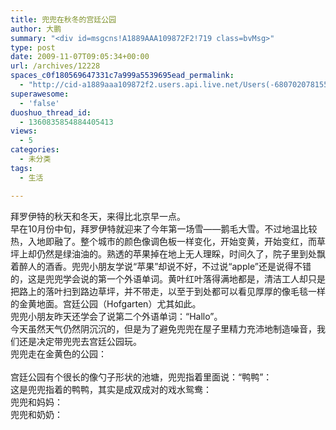 ```yaml
---
title: 兜兜在秋冬的宫廷公园
author: 大鹏
summary: "<div id=msgcns!A1889AAA109872F2!719 class=bvMsg>"
type: post
date: 2009-11-07T09:05:34+00:00
url: /archives/12228
spaces_c0f180569647331c7a999a5539695ead_permalink:
  - "http://cid-a1889aaa109872f2.users.api.live.net/Users(-6807020781556960526)/Blogs('A1889AAA109872F2!102')/Entries('A1889AAA109872F2!719')?authkey=7T08dKQfQ0s%24"
superawesome:
  - 'false'
duoshuo_thread_id:
  - 1360835854884405413
views:
  - 5
categories:
  - 未分类
tags:
  - 生活

---
```

<div id="msgcns!A1889AAA109872F2!719" class="bvMsg">
  <span>拜罗伊特的秋天和冬天，来得比北京早一点。<br />早在10月份中旬，拜罗伊特就迎来了今年第一场雪——鹅毛大雪。不过地温比较热，入地即融了。整个城市的颜色像调色板一样变化，开始变黄，开始变红，而草坪上却仍然是绿油油的。</span><span>熟透的苹果掉在地上无人理睬，时间久了，院子里到处飘着醉人的酒香。</span><span>兜兜小朋友学说“苹果”却说不好，不过说“apple”还是说得不错的，这是兜兜学会说的第一个外语单词。黄叶红叶落得满地都是，清洁工人却只是把路上的落叶扫到路边草坪，并不带走，以至于到处都可以看见厚厚的像毛毯一样的金黄地面。</span><span>宫廷公园（Hofgarten）尤其如此。</span><br /><span>兜兜小朋友昨天还学会了说第二个外语单词：“Hallo”。<br />今天虽然天气仍然阴沉沉的，但是为了避免兜兜在屋子里精力充沛地制造噪音，我们还是决定带兜兜去宫廷公园玩。<br />兜兜走在金黄色的公园：<br /><a href="http://pengzhaoblog.files.wordpress.com/2009/11/r0011818.jpg?w=300" target="_blank" rel="WLPP;url=http://pengzhaoblog.files.wordpress.com/2009/11/r0011818.jpg?w=300"><img src="http://pengzhaoblog.files.wordpress.com/2009/11/r0011818.jpg?w=300" alt="" /></a></span><span><br />宫廷公园有个很长的像勺子形状的池塘，兜兜指着里面说：“鸭鸭”：<br /><a href="http://pengzhaoblog.files.wordpress.com/2009/11/r0011820.jpg?w=300" target="_blank" rel="WLPP;url=http://pengzhaoblog.files.wordpress.com/2009/11/r0011820.jpg?w=300"><img src="http://pengzhaoblog.files.wordpress.com/2009/11/r0011820.jpg?w=300" alt="" /></a><br /></span><span>这是兜兜指着的鸭鸭，其实是成双成对的戏水</span><span>鸳鸯</span><span>：</span><br /><span><span><a href="http://pengzhaoblog.files.wordpress.com/2009/11/r0011823.jpg?w=300" target="_blank" rel="WLPP;url=http://pengzhaoblog.files.wordpress.com/2009/11/r0011823.jpg?w=300"><img src="http://pengzhaoblog.files.wordpress.com/2009/11/r0011823.jpg?w=300" alt="" /></a><br />兜兜和妈妈：<br /></span></span><span><a href="http://pengzhaoblog.files.wordpress.com/2009/11/r0011831.jpg?w=300" target="_blank" rel="WLPP;url=http://pengzhaoblog.files.wordpress.com/2009/11/r0011831.jpg?w=300"><img src="http://pengzhaoblog.files.wordpress.com/2009/11/r0011831.jpg?w=300" alt="" /></a><br />兜兜和奶奶：<br /></span><span><a href="http://pengzhaoblog.files.wordpress.com/2009/11/r0011828.jpg?w=300" target="_blank" rel="WLPP;url=http://pengzhaoblog.files.wordpress.com/2009/11/r0011828.jpg?w=300"><img src="http://pengzhaoblog.files.wordpress.com/2009/11/r0011828.jpg?w=300" alt="" /></a></span><span><a href="http://pengzhaoblog.files.wordpress.com/2009/11/r0011839.jpg?w=241" target="_blank" rel="WLPP;url=http://pengzhaoblog.files.wordpress.com/2009/11/r0011839.jpg?w=241"><img src="http://pengzhaoblog.files.wordpress.com/2009/11/r0011839.jpg?w=241" alt="" /></a></span>
</div>
